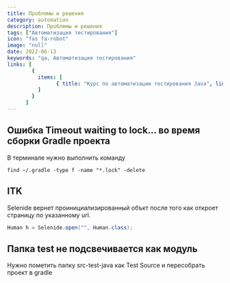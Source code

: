 ```yaml
---
title: Проблемы и решения
category: automation
description: Проблемы и решения
tags: ["Автоматизация тестирования"]
icon: "fas fa-robot"
image: "null"
date: 2022-06-13
keywords: "qa, Автоматизация тестирования"
links: [
        {
          items: [
                { title: "Курс по автоматизации тестирования Java", link: "/kurs-po-avtomatizaczii-testirovaniya-java/" },
          ]
        }
      ]
---
```


## Ошибка Timeout waiting to lock... во время сборки Gradle проекта 
В терминале нужно выполнить команду 
```
find ~/.gradle -type f -name "*.lock" -delete
``` 

## ITK
Selenide вернет проинициализированный объкт после того как откроет страницу по указанному url.

```java
Human h = Selenide.open("", Human.class);
```

## Папка test не подсвечивается как модуль
Нужно пометить папку src-test-java как Test Source и пересобрать проект в gradle
